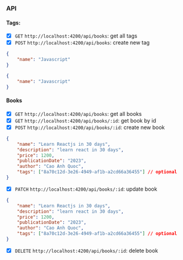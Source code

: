 ### API
#### Tags:
- [x] `GET` `http://localhost:4200/api/books`: get all tags
- [x] `POST` `http://localhost:4200/api/books`: create new tag
```json
{
    "name": "Javascript"
}
```
```json
{
    "name": "Javascript"
}
```
#### Books
- [x] `GET` `http://localhost:4200/api/books`: get all books
- [x] `GET` `http://localhost:4200/api/books/:id`: get book by id
- [x] `POST` `http://localhost:4200/api/books/:id`: create new book
```json
{
    "name": "Learn Reactjs in 30 days",
    "description": "learn react in 30 days",
    "price": 1200,
    "publicationDate": "2023",
    "author": "Cao Anh Quoc",
    "tags": ["8a70c12d-3e26-4949-af1b-a2cd66a36455"] // optional
}
``` 
- [x] `PATCH` `http://localhost:4200/api/books/:id`: update book
```json
{
    "name": "Learn Reactjs in 30 days",
    "description": "learn react in 30 days",
    "price": 1200,
    "publicationDate": "2023",
    "author": "Cao Anh Quoc",
    "tags": ["8a70c12d-3e26-4949-af1b-a2cd66a36455"] // optional
}
```
- [x] `DELETE` `http://localhost:4200/api/books/:id`: delete book